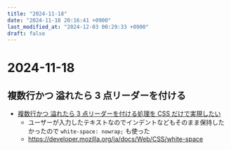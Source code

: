 ```yaml
---
title: "2024-11-18"
date: "2024-11-18 20:16:41 +0900"
last_modified_at: "2024-12-03 00:29:33 +0900"
draft: false
---
```

# 2024-11-18
## 複数行かつ 溢れたら 3 点リーダーを付ける
- [複数行かつ 溢れたら 3 点リーダーを付ける処理を CSS だけで実現したい](https://zenn.dev/bicstone/articles/webkit-line-clamp)
  - ユーザーが入力したテキストなのでインデントなどもそのまま保持したかったので `white-space: nowrap;` も使った
  - https://developer.mozilla.org/ja/docs/Web/CSS/white-space

